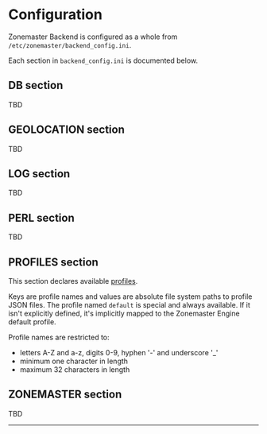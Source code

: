 # Configuration

Zonemaster Backend is configured as a whole from `/etc/zonemaster/backend_config.ini`.

Each section in `backend_config.ini` is documented below.

## DB section

TBD


## GEOLOCATION section

TBD


## LOG section

TBD


## PERL section

TBD


## PROFILES section

This section declares available [profiles].

Keys are profile names and values are absolute file system paths to profile JSON files.
The profile named `default` is special and always available.
If it isn't explicitly defined, it's implicitly mapped to the Zonemaster Engine default profile.

Profile names are restricted to:

 * letters A-Z and a-z, digits 0-9, hyphen '-' and underscore '_'
 * minimum one character in length
 * maximum 32 characters in length


## ZONEMASTER section

TBD

--------

[Profiles]: Architecture.md#profile
